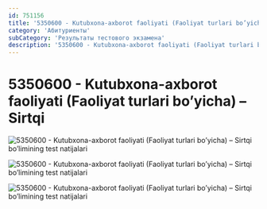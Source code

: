 ```yaml
---
id: 751156
title: '5350600 - Kutubxona-axborot faoliyati (Faoliyat turlari bo’yicha) – Sirtqi'
category: 'Абитуриенты'
subCategory: 'Результаты тестового экзамена'
description: '5350600 - Kutubxona-axborot faoliyati (Faoliyat turlari bo’yicha) – Sirtqi bo’limining test natijalari'
---
```


# 5350600 - Kutubxona-axborot faoliyati (Faoliyat turlari bo’yicha) – Sirtqi

![5350600 - Kutubxona-axborot faoliyati (Faoliyat turlari bo’yicha) – Sirtqi bo’limining test natijalari](/page/751156/photo_2020-10-04_10-11-02-724x1024.jpg)

![5350600 - Kutubxona-axborot faoliyati (Faoliyat turlari bo’yicha) – Sirtqi bo’limining test natijalari](/page/751156/photo_2020-10-04_10-11-03-724x1024.jpg)

![5350600 - Kutubxona-axborot faoliyati (Faoliyat turlari bo’yicha) – Sirtqi bo’limining test natijalari](/page/751156/photo_2020-10-04_10-11-05-724x1024.jpg)
